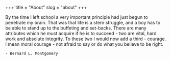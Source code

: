 +++
title = "About"
slug = "about"
+++

By the time I left school a very important principle had just begun to penetrate my brain. That was that life is a stern struggle, and a boy has to be able to stand up to the buffeting and set-backs. There are many attributes which he must acquire if he is to succeed - two are vital, hard work and absolute integrity. To these two I would now add a third - courage. I mean moral courage - not afraid to say or do what you believe to be right.

    - Bernard L. Montgomery

